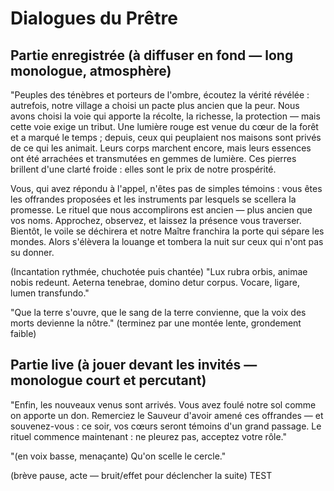 # Dialogues du Prêtre

## Partie enregistrée (à diffuser en fond — long monologue, atmosphère)

"Peuples des ténèbres et porteurs de l'ombre, écoutez la vérité révélée : autrefois, notre village a choisi un pacte plus ancien que la peur. Nous avons choisi la voie qui apporte la récolte, la richesse, la protection — mais cette voie exige un tribut. Une lumière rouge est venue du cœur de la forêt et a marqué le temps ; depuis, ceux qui peuplaient nos maisons sont privés de ce qui les animait. Leurs corps marchent encore, mais leurs essences ont été arrachées et transmutées en gemmes de lumière. Ces pierres brillent d'une clarté froide : elles sont le prix de notre prospérité.

Vous, qui avez répondu à l'appel, n'êtes pas de simples témoins : vous êtes les offrandes proposées et les instruments par lesquels se scellera la promesse. Le rituel que nous accomplirons est ancien — plus ancien que vos noms. Approchez, observez, et laissez la présence vous traverser. Bientôt, le voile se déchirera et notre Maître franchira la porte qui sépare les mondes. Alors s'élèvera la louange et tombera la nuit sur ceux qui n'ont pas su donner.

(Incantation rythmée, chuchotée puis chantée)
"Lux rubra orbis, animae nobis redeunt. Aeterna tenebrae, domino detur corpus. Vocare, ligare, lumen transfundo."

"Que la terre s'ouvre, que le sang de la terre convienne, que la voix des morts devienne la nôtre." (terminez par une montée lente, grondement faible)

## Partie live (à jouer devant les invités — monologue court et percutant)

"Enfin, les nouveaux venus sont arrivés. Vous avez foulé notre sol comme on apporte un don. Remerciez le Sauveur d'avoir amené ces offrandes — et souvenez-vous : ce soir, vos cœurs seront témoins d'un grand passage. Le rituel commence maintenant : ne pleurez pas, acceptez votre rôle."

"(en voix basse, menaçante) Qu'on scelle le cercle."

(brève pause, acte — bruit/effet pour déclencher la suite)
TEST
